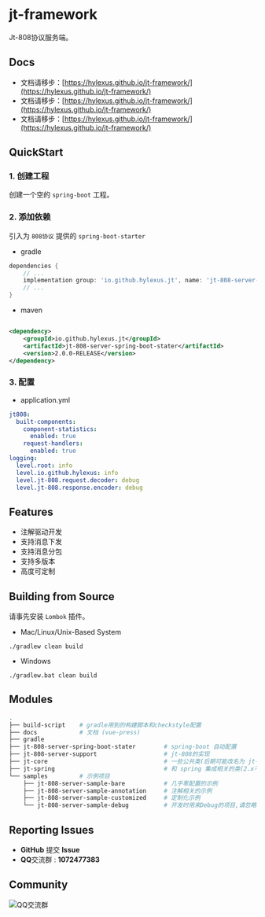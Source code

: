 # jt-framework

Jt-808协议服务端。

## Docs

- 文档请移步：[https://hylexus.github.io/jt-framework/](https://hylexus.github.io/jt-framework/)
- 文档请移步：[https://hylexus.github.io/jt-framework/](https://hylexus.github.io/jt-framework/)
- 文档请移步：[https://hylexus.github.io/jt-framework/](https://hylexus.github.io/jt-framework/)

## QuickStart

### 1. 创建工程

创建一个空的 `spring-boot` 工程。

### 2. 添加依赖

引入为 `808协议` 提供的 `spring-boot-starter`

- gradle

```groovy
dependencies {
    // ...
    implementation group: 'io.github.hylexus.jt', name: 'jt-808-server-spring-boot-stater', version: "2.0.0-RELEASE"
    // ...
}
```

- maven

```xml

<dependency>
    <groupId>io.github.hylexus.jt</groupId>
    <artifactId>jt-808-server-spring-boot-stater</artifactId>
    <version>2.0.0-RELEASE</version>
</dependency>
```

### 3. 配置

- application.yml

```yaml
jt808:
  built-components:
    component-statistics:
      enabled: true
    request-handlers:
      enabled: true
logging:
  level.root: info
  level.io.github.hylexus: info
  level.jt-808.request.decoder: debug
  level.jt-808.response.encoder: debug
```

## Features

- 注解驱动开发
- 支持消息下发
- 支持消息分包
- 支持多版本
- 高度可定制

## Building from Source

请事先安装 `Lombok` 插件。

- Mac/Linux/Unix-Based System

```shell script
./gradlew clean build
```

- Windows

```shell script
./gradlew.bat clean build
```

## Modules

```sh
.
├── build-script    # gradle用到的构建脚本和checkstyle配置
├── docs            # 文档 (vue-press)
├── gradle
├── jt-808-server-spring-boot-stater        # spring-boot 自动配置
├── jt-808-server-support                   # jt-808的实现
├── jt-core                                 # 一些公共类(后期可能改名为 jt-common)
├── jt-spring                               # 和 spring 集成相关的类(2.x不再依赖,后期可能删除)
└── samples         # 示例项目
    ├── jt-808-server-sample-bare           # 几乎零配置的示例
    ├── jt-808-server-sample-annotation     # 注解相关的示例
    ├── jt-808-server-sample-customized     # 定制化示例
    └── jt-808-server-sample-debug          # 开发时用来Debug的项目,请忽略
```

## Reporting Issues

- **GitHub** 提交 **Issue**
- **QQ**交流群 : **1072477383**

## Community

![QQ交流群](https://hylexus.github.io/jt-framework/img/QQ-Group.jpeg)
